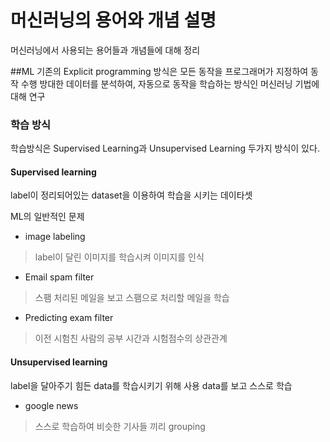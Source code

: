 # 머신러닝의 용어와 개념 설명
 머신러닝에서 사용되는 용어들과 개념들에 대해 정리
 
##ML
 기존의 Explicit programming 방식은 모든 동작을 프로그래머가 지정하여 동작 수행
 방대한 데이터를 분석하여, 자동으로 동작을 학습하는 방식인 머신러닝 기법에 대해 연구

### 학습 방식
 학습방식은 Supervised Learning과 Unsupervised Learning 두가지 방식이 있다.
 
#### Supervised learning 
 label이 정리되어있는 dataset을 이용하여 학습을 시키는 데이타셋

 
 ML의 일반적인 문제
 * image labeling
 
 > label이 달린 이미지를 학습시켜 이미지를 인식
 * Email spam filter

 > 스팸 처리된 메일을 보고 스팸으로 처리할 메일을 학습
 * Predicting exam filter
 
 > 이전 시험친 사람의 공부 시간과 시험점수의 상관관계
 
#### Unsupervised learning
 label을 달아주기 힘든 data를 학습시키기 위해 사용
 data를 보고 스스로 학습 
 * google news
 
 > 스스로 학습하여 비슷한 기사들 끼리 grouping
 
